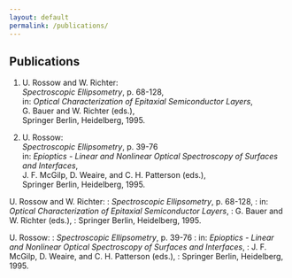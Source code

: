 ```yaml
---
layout: default
permalink: /publications/
---
```


## Publications

1. U. Rossow and W. Richter:  
   *Spectroscopic Ellipsometry*, p. 68-128,  
   in: *Optical Characterization of Epitaxial Semiconductor Layers*,  
   G. Bauer and W. Richter (eds.),  
   Springer Berlin, Heidelberg, 1995.

1. U. Rossow:  
   *Spectroscopic Ellipsometry*, p. 39-76  
   in: *Epioptics - Linear and Nonlinear Optical Spectroscopy of Surfaces and Interfaces*,  
   J. F. McGilp, D. Weaire, and C. H. Patterson (eds.),  
   Springer Berlin, Heidelberg, 1995.

U. Rossow and W. Richter:
: *Spectroscopic Ellipsometry*, p. 68-128,
: in: *Optical Characterization of Epitaxial Semiconductor Layers*,
: G. Bauer and W. Richter (eds.),
: Springer Berlin, Heidelberg, 1995.

U. Rossow:
: *Spectroscopic Ellipsometry*, p. 39-76
: in: *Epioptics - Linear and Nonlinear Optical Spectroscopy of Surfaces and Interfaces*,
: J. F. McGilp, D. Weaire, and C. H. Patterson (eds.),
: Springer Berlin, Heidelberg, 1995.
